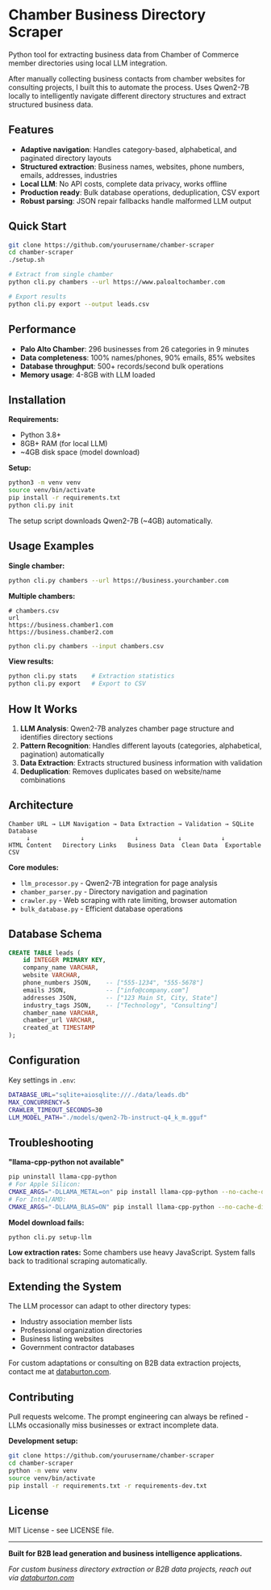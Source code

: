 # Chamber Business Directory Scraper

Python tool for extracting business data from Chamber of Commerce member directories using local LLM integration.

After manually collecting business contacts from chamber websites for consulting projects, I built this to automate the process. Uses Qwen2-7B locally to intelligently navigate different directory structures and extract structured business data.

## Features

- **Adaptive navigation**: Handles category-based, alphabetical, and paginated directory layouts
- **Structured extraction**: Business names, websites, phone numbers, emails, addresses, industries
- **Local LLM**: No API costs, complete data privacy, works offline
- **Production ready**: Bulk database operations, deduplication, CSV export
- **Robust parsing**: JSON repair fallbacks handle malformed LLM output

## Quick Start

```bash
git clone https://github.com/yourusername/chamber-scraper
cd chamber-scraper
./setup.sh

# Extract from single chamber
python cli.py chambers --url https://www.paloaltochamber.com

# Export results
python cli.py export --output leads.csv
```

## Performance

- **Palo Alto Chamber**: 296 businesses from 26 categories in 9 minutes
- **Data completeness**: 100% names/phones, 90% emails, 85% websites
- **Database throughput**: 500+ records/second bulk operations
- **Memory usage**: 4-8GB with LLM loaded

## Installation

**Requirements:**
- Python 3.8+
- 8GB+ RAM (for local LLM)
- ~4GB disk space (model download)

**Setup:**
```bash
python3 -m venv venv
source venv/bin/activate
pip install -r requirements.txt
python cli.py init
```

The setup script downloads Qwen2-7B (~4GB) automatically.

## Usage Examples

**Single chamber:**
```bash
python cli.py chambers --url https://business.yourchamber.com
```

**Multiple chambers:**
```csv
# chambers.csv
url
https://business.chamber1.com
https://business.chamber2.com
```

```bash
python cli.py chambers --input chambers.csv
```

**View results:**
```bash
python cli.py stats    # Extraction statistics
python cli.py export   # Export to CSV
```

## How It Works

1. **LLM Analysis**: Qwen2-7B analyzes chamber page structure and identifies directory sections
2. **Pattern Recognition**: Handles different layouts (categories, alphabetical, pagination) automatically  
3. **Data Extraction**: Extracts structured business information with validation
4. **Deduplication**: Removes duplicates based on website/name combinations

## Architecture

```
Chamber URL → LLM Navigation → Data Extraction → Validation → SQLite Database
     ↓              ↓              ↓           ↓           ↓
HTML Content   Directory Links   Business Data  Clean Data  Exportable CSV
```

**Core modules:**
- `llm_processor.py` - Qwen2-7B integration for page analysis
- `chamber_parser.py` - Directory navigation and pagination  
- `crawler.py` - Web scraping with rate limiting, browser automation
- `bulk_database.py` - Efficient database operations

## Database Schema

```sql
CREATE TABLE leads (
    id INTEGER PRIMARY KEY,
    company_name VARCHAR,
    website VARCHAR,
    phone_numbers JSON,    -- ["555-1234", "555-5678"]
    emails JSON,           -- ["info@company.com"]
    addresses JSON,        -- ["123 Main St, City, State"]
    industry_tags JSON,    -- ["Technology", "Consulting"]
    chamber_name VARCHAR,
    chamber_url VARCHAR,
    created_at TIMESTAMP
);
```

## Configuration

Key settings in `.env`:
```bash
DATABASE_URL="sqlite+aiosqlite:///./data/leads.db"
MAX_CONCURRENCY=5
CRAWLER_TIMEOUT_SECONDS=30
LLM_MODEL_PATH="./models/qwen2-7b-instruct-q4_k_m.gguf"
```

## Troubleshooting

**"llama-cpp-python not available"**
```bash
pip uninstall llama-cpp-python
# For Apple Silicon:
CMAKE_ARGS="-DLLAMA_METAL=on" pip install llama-cpp-python --no-cache-dir
# For Intel/AMD:
CMAKE_ARGS="-DLLAMA_BLAS=ON" pip install llama-cpp-python --no-cache-dir
```

**Model download fails:**
```bash
python cli.py setup-llm
```

**Low extraction rates:**
Some chambers use heavy JavaScript. System falls back to traditional scraping automatically.

## Extending the System

The LLM processor can adapt to other directory types:
- Industry association member lists
- Professional organization directories  
- Business listing websites
- Government contractor databases

For custom adaptations or consulting on B2B data extraction projects, contact me at [databurton.com](https://databurton.com).

## Contributing

Pull requests welcome. The prompt engineering can always be refined - LLMs occasionally miss businesses or extract incomplete data.

**Development setup:**
```bash
git clone https://github.com/yourusername/chamber-scraper
cd chamber-scraper
python -m venv venv
source venv/bin/activate
pip install -r requirements.txt -r requirements-dev.txt
```

## License

MIT License - see LICENSE file.

---

**Built for B2B lead generation and business intelligence applications.**

*For custom business directory extraction or B2B data projects, reach out via [databurton.com](https://databurton.com)*
